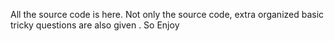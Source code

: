 All the source code is here. Not only the source code, extra organized basic tricky questions are also given . So Enjoy
